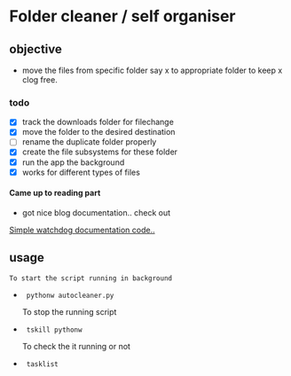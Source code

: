 # Folder cleaner / self organiser

## objective
-  move the files from specific folder say x to appropriate folder to keep x clog free.

### todo
- [x] track the downloads folder for filechange
- [x] move the folder to the desired destination
- [ ] rename the duplicate folder properly
- [x] create the file subsystems for these folder
- [x] run the app the background
- [x] works for different types of files

#### Came up to reading part
- got nice blog documentation.. check out
<a href = "https://www.michaelcho.me/article/using-pythons-watchdog-to-monitor-changes-to-a-directory">
    Simple watchdog documentation code..
</a>

## usage
    To start the script running in background
-   <code> pythonw autocleaner.py </code>
    <p> To stop the running script </p>
-   <code> tskill pythonw </code>
    <p> To check the it running or not</p>
-   <code> tasklist </code>

